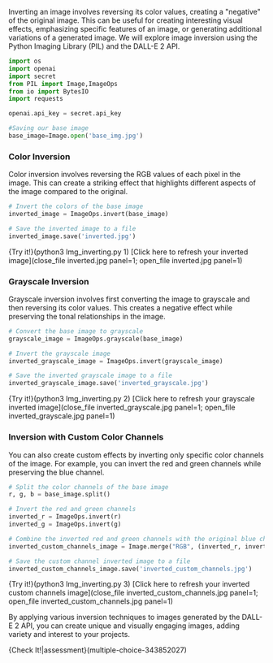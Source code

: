 Inverting an image involves reversing its color values, creating a "negative" of the original image. This can be useful for creating interesting visual effects, emphasizing specific features of an image, or generating additional variations of a generated image. We will explore image inversion using the Python Imaging Library (PIL) and the DALL-E 2 API.



```python
import os
import openai
import secret
from PIL import Image,ImageOps
from io import BytesIO
import requests

openai.api_key = secret.api_key

#Saving our base image
base_image=Image.open('base_img.jpg')
```

### Color Inversion

Color inversion involves reversing the RGB values of each pixel in the image. This can create a striking effect that highlights different aspects of the image compared to the original.


```python
# Invert the colors of the base image
inverted_image = ImageOps.invert(base_image)

# Save the inverted image to a file
inverted_image.save('inverted.jpg')
```


{Try it!}(python3 Img_inverting.py 1)
[Click here to refresh your inverted image](close_file inverted.jpg panel=1; open_file inverted.jpg panel=1) 


### Grayscale Inversion

Grayscale inversion involves first converting the image to grayscale and then reversing its color values. This creates a negative effect while preserving the tonal relationships in the image.

```python
# Convert the base image to grayscale
grayscale_image = ImageOps.grayscale(base_image)

# Invert the grayscale image
inverted_grayscale_image = ImageOps.invert(grayscale_image)

# Save the inverted grayscale image to a file
inverted_grayscale_image.save('inverted_grayscale.jpg')
```
{Try it!}(python3 Img_inverting.py 2)
[Click here to refresh your grayscale inverted image](close_file inverted_grayscale.jpg panel=1; open_file inverted_grayscale.jpg panel=1) 


### Inversion with Custom Color Channels 

You can also create custom effects by inverting only specific color channels of the image. For example, you can invert the red and green channels while preserving the blue channel.

```python
# Split the color channels of the base image
r, g, b = base_image.split()

# Invert the red and green channels
inverted_r = ImageOps.invert(r)
inverted_g = ImageOps.invert(g)

# Combine the inverted red and green channels with the original blue channel
inverted_custom_channels_image = Image.merge("RGB", (inverted_r, inverted_g, b))

# Save the custom channel inverted image to a file
inverted_custom_channels_image.save('inverted_custom_channels.jpg')
```

{Try it!}(python3 Img_inverting.py 3)
[Click here to refresh your inverted custom channels image](close_file inverted_custom_channels.jpg panel=1; open_file inverted_custom_channels.jpg panel=1) 


By applying various inversion techniques to images generated by the DALL-E 2 API, you can create unique and visually engaging images, adding variety and interest to your projects.

{Check It!|assessment}(multiple-choice-343852027)
